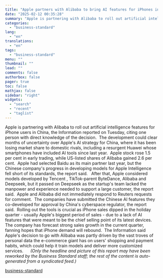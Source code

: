 ```yaml
---
title: "Apple partners with Alibaba to bring AI features for iPhones in China"
date: "2025-02-12 00:35:28"
summary: "Apple is partnering with Alibaba to roll out artificial intelligence features for iPhone users in China, the Information reported on Tuesday, citing one person with direct knowledge of the decision. The development could clear months of uncertainty over Apple's AI strategy for China, where it has been losing market share..."
categories:
  - "business-standard"
lang:
  - "en"
translations:
  - "en"
tags:
  - "business-standard"
menu: ""
thumbnail: ""
lead: ""
comments: false
authorbox: false
pager: true
toc: false
mathjax: false
sidebar: "right"
widgets:
  - "search"
  - "recent"
  - "taglist"
---
```


Apple is partnering with Alibaba to roll out artificial intelligence features for iPhone users in China, the Information reported on Tuesday, citing one person with direct knowledge of the decision. 
The development could clear months of uncertainty over Apple's AI strategy for China, where it has been losing market share to domestic rivals, including a resurgent Huawei whose smartphones have included AI tools since last year. 
Apple stock rose 1.5 per cent in early trading, while US-listed shares of Alibaba gained 2.6 per cent. 
Apple had selected Baidu as its main partner last year, but the Chinese company's progress in developing models for Apple Intelligence fell short of its standards, the report said.  
After that, Apple considered models developed by Tencent , TikTok-parent ByteDance, Alibaba and Deepseek, but it passed on Deepseek as the startup's team lacked the manpower and experience needed to support a large customer, the report said. 
Apple and Alibaba did not immediately respond to Reuters requests for comment. 
The companies have submitted the Chinese AI features they co-developed for approval by China's cyberspace regulator, the report said. 
Rolling out the tools is crucial as iPhone sales dipped in the holiday quarter - usually Apple's biggest period of sales - due to a lack of AI features that were meant to be the chief selling point of its latest devices. 
The company has forecast strong sales growth in the current quarter, fanning hopes that iPhone demand will rebound. 
The Information said Apple's decision to go with Alibaba was partly driven by the vast troves of personal data the e-commerce giant has on users' shopping and payment habits, which could help it train models and deliver more customized services.     
*(Only the headline and picture of this report may have been reworked by the Business Standard staff; the rest of the content is auto-generated from a syndicated feed.)*

[business-standard](https://www.business-standard.com/companies/news/apple-partners-with-alibaba-to-bring-ai-features-for-iphones-in-china-125021101987_1.html)
